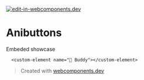 [![edit-in-webcomponents.dev](https://webcomponents.dev/assets/ext/edit_in_wcd.svg)](https://webcomponents.dev/edit/BQjgOJoeJDAJVMRnygLL)

# Anibuttons

Embeded showcase

```showcase
  <custom-element name="🐶 Buddy"></custom-element>
```

> Created with [webcomponents.dev](https://webcomponents.dev)
